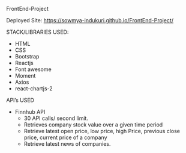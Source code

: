 FrontEnd-Project

Deployed Site: https://sowmya-indukuri.github.io/FrontEnd-Project/


STACK/LIBRARIES USED:
- HTML
- CSS
- Bootstrap
- Reactjs
- Font awesome
- Moment
- Axios
- react-chartjs-2

API’s USED
- Finnhub API
    - 30 API calls/ second limit. 
    - Retrieves company stock value over a given time period
    - Retrieve latest  open price, low price, high Price, previous close price, current price of a company
    - Retrieve latest news of companies.


